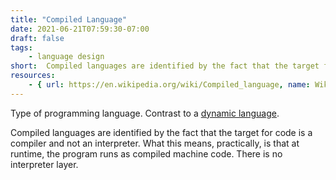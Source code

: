 ```yaml
---
title: "Compiled Language"
date: 2021-06-21T07:59:30-07:00
draft: false
tags:
    - language design
short:  Compiled languages are identified by the fact that the target for code is a compiler and not an interpreter.
resources:
    - { url: https://en.wikipedia.org/wiki/Compiled_language, name: Wikipedia }
---
```


Type of programming language. Contrast to a [dynamic language](/glossary/dynamic-language).

Compiled languages are identified by the fact that the target for code is a compiler and not an interpreter. What this means, practically, is that at runtime, the program runs as compiled machine code. There is no interpreter layer.
